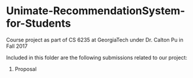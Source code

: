 # Unimate-RecommendationSystem-for-Students
Course project as part of CS 6235 at GeorgiaTech under Dr. Calton Pu in Fall 2017

Included in this folder are the following submissions related to our project:
1) Proposal
